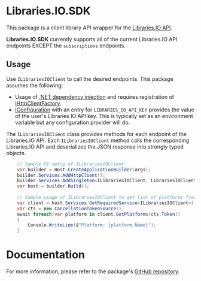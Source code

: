 # Libraries.IO.SDK

This package is a client library API wrapper for the [Libraries.IO API](https://libraries.io/api).

**Libraries.IO.SDK** currently supports all of the current Libraries.IO API endpoints EXCEPT the `subscriptions` endpoints.

## Usage

Use `ILibrariesIOClient` to call the desired endpoints. This package assumes the following:

- Usage of [.NET dependency injection](https://learn.microsoft.com/en-us/dotnet/core/extensions/dependency-injection)
and requires registration of [IHttpClientFactory](https://learn.microsoft.com/en-us/dotnet/core/extensions/httpclient-factory).
- [IConfiguration](https://learn.microsoft.com/en-us/dotnet/core/extensions/configuration) with an entry for `LIBRARIES_IO_API_KEY` provides the value of the user's Libraries IO API key. This is typically set as an environment variable but any configuration provider will do.

The `ILibrariesIOClient` class provides methods for each endpoint of the Libraries.IO API.
Each `ILibrariesIOClient` method calls the corresponding Libraries.IO API and deserializes the JSON response into strongly typed objects.

```csharp
    // Sample DI setup of ILibrariesIOClient
    var builder = Host.CreateApplicationBuilder(args);
    builder.Services.AddHttpClient();
    builder.Services.AddSingleton<ILibrariesIOClient, LibrariesIOClient>();
    var host = builder.Build();
    
    // Sample usage of ILibrariesIOClient to get list of platforms from LibrariesIO
    var client = host.Services.GetRequiredService<ILibrariesIOClient>();
    var cts = new CancellationTokenSource();
    await foreach(var platform in client.GetPlatforms(cts.Token))
    {
        Console.WriteLine($"Platform: {platform.Name}");
    }
```

# Documentation

For more information, please refer to the package's [GitHub repository](https://github.com/DanFiedler/Libraries.IO.SDK).